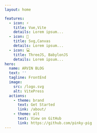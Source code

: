 ```yaml
---
layout: home

features:
  - icon: ⚡️
    title: Vue,Vite
    details: Lorem ipsum...
  - icon: 🏈
    title: Svg,Canvas
    details: Lorem ipsum...
  - icon: 💻
    title: ThreeJS, BabylonJS
    details: Lorem ipsum...
hero:
  name: ARVIN BLOG
  text: ''
  tagline: FrontEnd
  image:
    src: /logo.svg
    alt: VitePress
  actions:
    - theme: brand
      text: Get Started
      link: /about/
    - theme: alt
      text: View on GitHub
      link: https://github.com/pinky-pig
---
```


<style>
:root {
  --vp-home-hero-name-color: transparent;
  --vp-home-hero-name-background: -webkit-linear-gradient(120deg, #bd34fe, #41d1ff);
}
</style>
